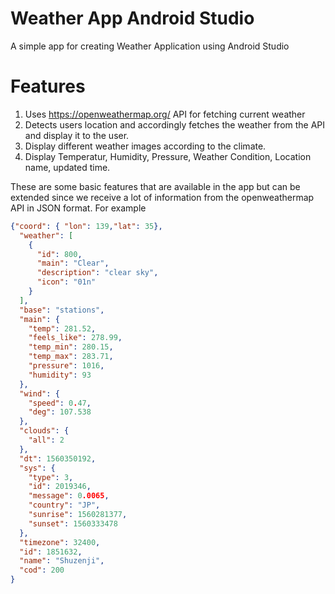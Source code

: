 # Weather App Android Studio
A simple app for creating Weather Application using Android Studio

# Features
1. Uses https://openweathermap.org/ API for fetching current weather
2. Detects users location and accordingly fetches the weather from the API and display it to the user.
3. Display different weather images according to the climate.
4. Display Temperatur, Humidity, Pressure, Weather Condition, Location name, updated time.

These are some basic features that are available in the app but can be extended since we receive a lot of information from the openweathermap API in JSON format.
For example

```json
{"coord": { "lon": 139,"lat": 35},
  "weather": [
    {
      "id": 800,
      "main": "Clear",
      "description": "clear sky",
      "icon": "01n"
    }
  ],
  "base": "stations",
  "main": {
    "temp": 281.52,
    "feels_like": 278.99,
    "temp_min": 280.15,
    "temp_max": 283.71,
    "pressure": 1016,
    "humidity": 93
  },
  "wind": {
    "speed": 0.47,
    "deg": 107.538
  },
  "clouds": {
    "all": 2
  },
  "dt": 1560350192,
  "sys": {
    "type": 3,
    "id": 2019346,
    "message": 0.0065,
    "country": "JP",
    "sunrise": 1560281377,
    "sunset": 1560333478
  },
  "timezone": 32400,
  "id": 1851632,
  "name": "Shuzenji",
  "cod": 200
}
